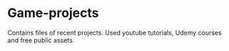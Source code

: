 # Game-projects
Contains files of recent projects.
Used youtube tutorials, Udemy courses and free public assets.
